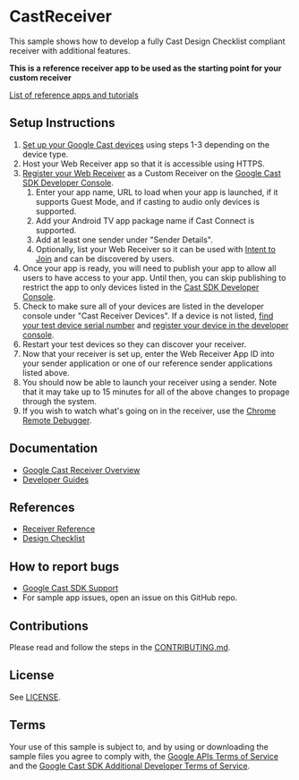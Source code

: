 # CastReceiver

This sample shows how to develop a fully Cast Design Checklist compliant receiver with additional features.

**This is a reference receiver app to be used as the starting point for your custom receiver**

[List of reference apps and tutorials](https://developers.google.com/cast/docs/downloads)

## Setup Instructions
1. [Set up your Google Cast devices](https://developers.google.com/cast/docs/developers#setup_for_development) using steps 1-3 depending on the device type.
1. Host your Web Receiver app so that it is accessible using HTTPS.
1. [Register your Web Receiver](https://developers.google.com/cast/docs/registration#register_your_application) as a Custom Receiver on the [Google Cast SDK Developer Console](https://cast.google.com/publish).
    1. Enter your app name, URL to load when your app is launched, if it supports Guest Mode, and if casting to audio only devices is supported.
    1. Add your Android TV app package name if Cast Connect is supported.
    1. Add at least one sender under "Sender Details".
    1. Optionally, list your Web Receiver so it can be used with [Intent to Join](https://developers.google.com/cast/docs/android_sender/intent_to_join#google_cast_developer_console_setup) and can be discovered by users.
1. Once your app is ready, you will need to publish your app to allow all users to have access to your app. Until then, you can skip publishing to restrict the app to only devices listed in the [Cast SDK Developer Console](https://cast.google.com/publish/#/overview).
1. Check to make sure all of your devices are listed in the developer console under "Cast Receiver Devices". If a device is not listed, [find your test device serial number](https://developers.google.com/cast/docs/registration#find_device_serial_number) and [register your device in the developer console](https://developers.google.com/cast/docs/registration#devices).
1. Restart your test devices so they can discover your receiver.
1. Now that your receiver is set up, enter the Web Receiver App ID into your sender application or one of our reference sender applications listed above.
1. You should now be able to launch your receiver using a sender. Note that it may take up to 15 minutes for all of the above changes to propage through the system.
1. If you wish to watch what's going on in the receiver, use the [Chrome Remote Debugger](https://developers.google.com/cast/docs/debugging#chrome).

## Documentation
* [Google Cast Receiver Overview](https://developers.google.com/cast/docs/caf_receiver/)
* [Developer Guides](https://developers.google.com/cast/docs/developers)

## References
* [Receiver Reference](https://developers.google.com/cast/docs/reference/caf_receiver/)
* [Design Checklist](http://developers.google.com/cast/docs/design_checklist)

## How to report bugs
* [Google Cast SDK Support](https://developers.google.com/cast/support)
* For sample app issues, open an issue on this GitHub repo.

## Contributions
Please read and follow the steps in the [CONTRIBUTING.md](CONTRIBUTING.md).

## License
See [LICENSE](LICENSE).

## Terms
Your use of this sample is subject to, and by using or downloading the sample files you agree to comply with, the [Google APIs Terms of Service](https://developers.google.com/terms/) and the [Google Cast SDK Additional Developer Terms of Service](https://developers.google.com/cast/docs/terms/).
